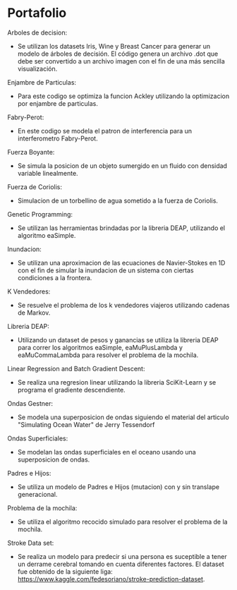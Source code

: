 # Portafolio

Arboles de decision:
- Se utilizan los datasets Iris, Wine y Breast Cancer para generar un modelo de árboles de decisión. El código genera un archivo .dot que debe ser convertido a un archivo imagen con el fin de una más sencilla visualización.

Enjambre de Particulas:
- Para este codigo se optimiza la funcion Ackley utilizando la optimizacion por enjambre de particulas.

Fabry-Perot:
- En este codigo se modela el patron de interferencia para un interferometro Fabry-Perot.

Fuerza Boyante:
- Se simula la posicion de un objeto sumergido en un fluido con densidad variable linealmente.

Fuerza de Coriolis:
- Simulacion de un torbellino de agua sometido a la fuerza de Coriolis.

Genetic Programming:
- Se utilizan las herramientas brindadas por la libreria DEAP, utilizando el algoritmo eaSimple.

Inundacion:
- Se utilizan una aproximacion de las ecuaciones de Navier-Stokes en 1D con el fin de simular la inundacion de un sistema con ciertas condiciones a la frontera.

K Vendedores:
- Se resuelve el problema de los k vendedores viajeros utilizando cadenas de Markov.

Libreria DEAP:
- Utilizando un dataset de pesos y ganancias se utiliza la libreria DEAP para correr los algoritmos eaSimple, eaMuPlusLambda y eaMuCommaLambda para resolver el problema de la mochila.

Linear Regression and Batch Gradient Descent:
- Se realiza una regresion linear utilizando la libreria SciKit-Learn y se programa el gradiente descendiente.

Ondas Gestner:
- Se modela una superposicion de ondas siguiendo el material del articulo "Simulating Ocean Water" de Jerry Tessendorf

Ondas Superficiales:
- Se modelan las ondas superficiales en el oceano usando una superposicion de ondas.

Padres e Hijos:
- Se utiliza un modelo de Padres e Hijos (mutacion) con y sin translape generacional.

Problema de la mochila:
- Se utiliza el algoritmo recocido simulado para resolver el problema de la mochila.

Stroke Data set:
- Se realiza un modelo para predecir si una persona es suceptible a tener un derrame cerebral tomando en cuenta diferentes factores. El dataset fue obtenido de la siguiente liga: https://www.kaggle.com/fedesoriano/stroke-prediction-dataset.
